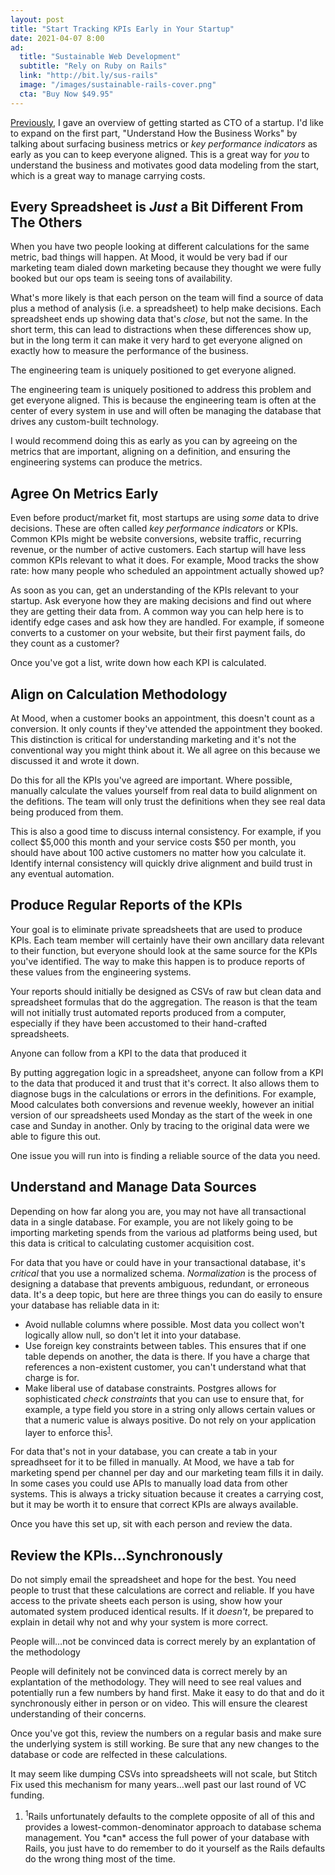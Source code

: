 ```yaml
---
layout: post
title: "Start Tracking KPIs Early in Your Startup"
date: 2021-04-07 8:00
ad:
  title: "Sustainable Web Development"
  subtitle: "Rely on Ruby on Rails"
  link: "http://bit.ly/sus-rails"
  image: "/images/sustainable-rails-cover.png"
  cta: "Buy Now $49.95"
---
```


[Previously][startup-post], I gave an overview of getting started as CTO of a startup.  I'd like to expand on the first part, "Understand How the Business Works" by talking about surfacing business metrics or *key performance indicators* as early as you can to keep everyone aligned.  This is a great way for *you* to understand the business and motivates good data modeling from the start, which is a great way to manage carrying costs.

[startup-post]: https://naildrivin5.com/blog/2021/03/31/at-a-startup-write-as-little-software-as-you-can.html

<!-- more -->

## Every Spreadsheet is *Just* a Bit Different From The Others

When you have two people looking at different calculations for the same metric, bad things will happen. At Mood, it would be
very bad if our marketing team dialed down marketing because they thought we were fully booked but our ops team is seeing tons
of availability.

What's more likely is that each person on the team will find a source of data plus a method of analysis (i.e. a spreadsheet)
to help make decisions.  Each spreadsheet ends up showing data that's *close*, but not the same.  In the short term, this can lead to distractions when these differences show up, but in the long term it can make it very hard to get everyone aligned on
exactly how to measure the performance of the business.

<aside class="pullquote">
The engineering team is uniquely positioned to get everyone aligned.
</aside>

The engineering team is uniquely positioned to address this problem and get everyone aligned.  This is because the engineering
team is often at the center of every system in use and will often be managing the database that drives any custom-built
technology.

I would recommend doing this as early as you can by agreeing on the metrics that are important, aligning on a definition, and
ensuring the engineering systems can produce the metrics.

## Agree On Metrics Early

Even before product/market fit, most startups are using *some* data to drive decisions.  These are often called *key performance
indicators* or KPIs.  Common KPIs might be website conversions, website traffic, recurring revenue, or the number of active customers.  Each startup will have less common KPIs relevant to what it does. For example, Mood tracks the show rate: how many people who scheduled an appointment actually showed up?

As soon as you can, get an understanding of the KPIs relevant to your startup.  Ask everyone how they are making decisions and
find out where they are getting their data from.  A common way you can help here is to identify edge cases and ask how they are
handled.  For example, if someone converts to a customer on your website, but their first payment fails, do they count as a
customer?

Once you've got a list, write down how each KPI is calculated.

## Align on Calculation Methodology

At Mood, when a customer books an appointment, this doesn't count as a conversion.  It only counts if they've attended the
appointment they booked.  This distinction is critical for understanding marketing and it's not the conventional way you might
think about it.  We all agree on this because we discussed it and wrote it down.

<div data-ad></div>

Do this for all the KPIs you've agreed are important.  Where possible, manually calculate the values yourself from real data to
build alignment on the defitions.  The team will only trust the definitions when they see real data being produced from them.

This is also a good time to discuss internal consistency. For example, if you collect $5,000 this month and your service costs
$50 per month, you should have about 100 active customers no matter how you calculate it.  Identify internal consistency will
quickly drive alignment and build trust in any eventual automation.

## Produce Regular Reports of the KPIs

Your goal is to eliminate private spreadsheets that are used to produce KPIs.  Each team member will certainly have their own
ancillary data relevant to their function, but everyone should look at the same source for the KPIs you've identified.  The way
to make this happen is to produce reports of these values from the engineering systems.

Your reports should initially be designed as CSVs of raw but clean data and spreadsheet formulas that do the aggregation.  The
reason is that the team will not initially trust automated reports produced from a computer, especially if they have been
accustomed to their hand-crafted spreadsheets.

<aside class="pullquote">
Anyone can follow from a KPI to the data that produced it
</aside>

By putting aggregation logic in a spreadsheet, anyone can follow from a KPI to the data that produced it and trust that it's
correct.  It also allows them to diagnose bugs in the calculations or errors in the definitions.  For example, Mood calculates
both conversions and revenue weekly, however an initial version of our spreadsheets used Monday as the start of the week in one
case and Sunday in another.  Only by tracing to the original data were we able to figure this out.

One issue you will run into is finding a reliable source of the data you need.

## Understand and Manage Data Sources

Depending on how far along you are, you may not have all transactional data in a single database.  For example, you are not
likely going to be importing marketing spends from the various ad platforms being used, but this data is critical to
calculating customer acquisition cost.

For data that you have or could have in your transactional database, it's *critical* that you use a normalized schema.
*Normalization* is the process of designing a database that prevents ambiguous, redundant, or erroneous data. It's a deep topic,
  but here are three things you can do easily to ensure your database has reliable data in it:

* Avoid nullable columns where possible. Most data you collect won't logically allow null, so don't let it into your database.
* Use foreign key constraints between tables. This ensures that if one table depends on another, the data is there. If you have
a charge that references a non-existent customer, you can't understand what that charge is for.
* Make liberal use of database constraints. Postgres allows for sophisticated *check constraints* that you can use to ensure
that, for example, a type field you store in a string only allows certain values or that a numeric value is always positive.  Do
not rely on your application layer to enforce this<a name="back-1"></a><sup><a href="#1">1</a></sup>.

For data that's not in your database, you can create a tab in your spreadhseet for it to be filled in manually.  At Mood, we
have a tab for marketing spend per channel per day and our marketing team fills it in daily.  In some cases you could use APIs
to manually load data from other systems.  This is always a tricky situation because it creates a carrying cost, but it may be
worth it to ensure that correct KPIs are always available.

Once you have this set up, sit with each person and review the data.

## Review the KPIs…Synchronously

Do not simply email the spreadsheet and hope for the best.  You need people to trust that these calculations are correct and
reliable.  If you have access to the private sheets each person is using, show how your automated system produced identical
results.  If it *doesn't*, be prepared to explain in detail why not and why your system is more correct.

<aside class="pullquote">
People will…not be convinced data is correct merely by an explantation of the methodology
</aside>

People will definitely not be convinced data is correct merely by an explantation of the methodology. They will need to see real
values and potentially run a few numbers by hand first.  Make it easy to do that and do it synchronously either in person or on
video.  This will ensure the clearest understanding of their concerns.

Once you've got this, review the numbers on a regular basis and make sure the underlying system is still working.  Be sure that
any new changes to the database or code are relfected in these calculations.

It may seem like dumping CSVs into spreadsheets will not scale, but Stitch Fix used this mechanism for many years…well past
our last round of VC funding.



<footer class='footnotes'>
<ol>
<li>
<a name='1'></a>
<sup>1</sup>Rails unfortunately defaults to the complete opposite of all of this and provides a lowest-common-denominator
approach to database schema management.  You *can* access the full power of your database with Rails, you just have to do
remember to do it yourself as the Rails defaults do the wrong thing most of the time.
</li>
</ol></footer>
